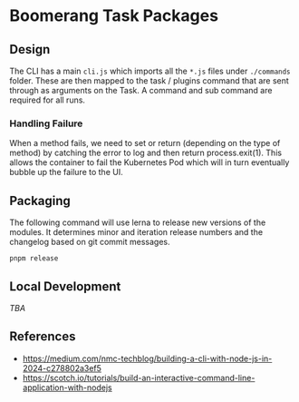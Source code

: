# Boomerang Task Packages

## Design

The CLI has a main `cli.js` which imports all the `*.js` files under `./commands` folder. These are then mapped to the task / plugins command that are sent through as arguments on the Task. A command and sub command are required for all runs.

### Handling Failure

When a method fails, we need to set or return (depending on the type of method) by catching the error to log and then return process.exit(1). This allows the container to fail the Kubernetes Pod which will in turn eventually bubble up the failure to the UI.

## Packaging

The following command will use lerna to release new versions of the modules. It determines minor and iteration release numbers and the changelog based on git commit messages.

`pnpm release`

## Local Development

_TBA_

## References

- https://medium.com/nmc-techblog/building-a-cli-with-node-js-in-2024-c278802a3ef5
- https://scotch.io/tutorials/build-an-interactive-command-line-application-with-nodejs
